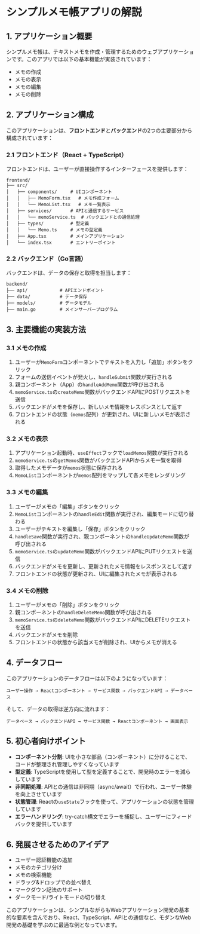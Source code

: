 # シンプルメモ帳アプリの解説

## 1. アプリケーション概要

シンプルメモ帳は、テキストメモを作成・管理するためのウェブアプリケーションです。このアプリでは以下の基本機能が実装されています：

- メモの作成
- メモの表示
- メモの編集
- メモの削除

## 2. アプリケーション構成

このアプリケーションは、**フロントエンド**と**バックエンド**の2つの主要部分から構成されています：

### 2.1 フロントエンド（React + TypeScript）

フロントエンドは、ユーザーが直接操作するインターフェースを提供します：

```
frontend/
├── src/
│   ├── components/     # UIコンポーネント
│   │   ├── MemoForm.tsx   # メモ作成フォーム
│   │   └── MemoList.tsx   # メモ一覧表示
│   ├── services/       # APIと通信するサービス
│   │   └── memoService.ts  # バックエンドとの通信処理
│   ├── types/          # 型定義
│   │   └── Memo.ts     # メモの型定義
│   ├── App.tsx         # メインアプリケーション
│   └── index.tsx       # エントリーポイント
```

### 2.2 バックエンド（Go言語）

バックエンドは、データの保存と取得を担当します：

```
backend/
├── api/            # APIエンドポイント
├── data/           # データ保存
├── models/         # データモデル
├── main.go         # メインサーバープログラム
```

## 3. 主要機能の実装方法

### 3.1 メモの作成

1. ユーザーが`MemoForm`コンポーネントでテキストを入力し「追加」ボタンをクリック
2. フォームの送信イベントが発火し、`handleSubmit`関数が実行される
3. 親コンポーネント（App）の`handleAddMemo`関数が呼び出される
4. `memoService.ts`の`createMemo`関数がバックエンドAPIにPOSTリクエストを送信
5. バックエンドがメモを保存し、新しいメモ情報をレスポンスとして返す
6. フロントエンドの状態（`memos`配列）が更新され、UIに新しいメモが表示される

### 3.2 メモの表示

1. アプリケーション起動時、`useEffect`フックで`loadMemos`関数が実行される
2. `memoService.ts`の`getMemos`関数がバックエンドAPIからメモ一覧を取得
3. 取得したメモデータが`memos`状態に保存される
4. `MemoList`コンポーネントが`memos`配列をマップして各メモをレンダリング

### 3.3 メモの編集

1. ユーザーがメモの「編集」ボタンをクリック
2. `MemoList`コンポーネントの`handleEdit`関数が実行され、編集モードに切り替わる
3. ユーザーがテキストを編集し「保存」ボタンをクリック
4. `handleSave`関数が実行され、親コンポーネントの`handleUpdateMemo`関数が呼び出される
5. `memoService.ts`の`updateMemo`関数がバックエンドAPIにPUTリクエストを送信
6. バックエンドがメモを更新し、更新されたメモ情報をレスポンスとして返す
7. フロントエンドの状態が更新され、UIに編集されたメモが表示される

### 3.4 メモの削除

1. ユーザーがメモの「削除」ボタンをクリック
2. 親コンポーネントの`handleDeleteMemo`関数が呼び出される
3. `memoService.ts`の`deleteMemo`関数がバックエンドAPIにDELETEリクエストを送信
4. バックエンドがメモを削除
5. フロントエンドの状態から該当メモが削除され、UIからメモが消える

## 4. データフロー

このアプリケーションのデータフローは以下のようになっています：

```
ユーザー操作 → Reactコンポーネント → サービス関数 → バックエンドAPI → データベース
```

そして、データの取得は逆方向に流れます：

```
データベース → バックエンドAPI → サービス関数 → Reactコンポーネント → 画面表示
```

## 5. 初心者向けポイント

- **コンポーネント分割**: UIを小さな部品（コンポーネント）に分けることで、コードが整理され管理しやすくなっています
- **型定義**: TypeScriptを使用して型を定義することで、開発時のエラーを減らしています
- **非同期処理**: APIとの通信は非同期（async/await）で行われ、ユーザー体験を向上させています
- **状態管理**: Reactの`useState`フックを使って、アプリケーションの状態を管理しています
- **エラーハンドリング**: try-catch構文でエラーを捕捉し、ユーザーにフィードバックを提供しています

## 6. 発展させるためのアイデア

- ユーザー認証機能の追加
- メモのカテゴリ分け
- メモの検索機能
- ドラッグ&ドロップでの並べ替え
- マークダウン記法のサポート
- ダークモード/ライトモードの切り替え

このアプリケーションは、シンプルながらもWebアプリケーション開発の基本的な要素を含んでおり、React、TypeScript、APIとの通信など、モダンなWeb開発の基礎を学ぶのに最適な例となっています。
